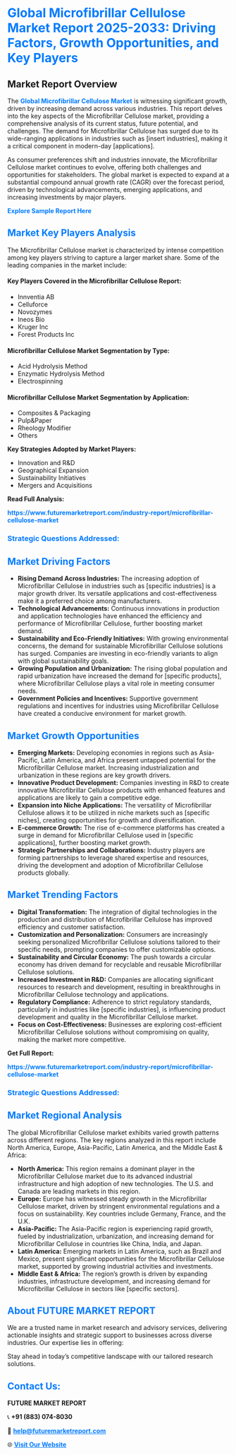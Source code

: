 <h1 style="color: #007BFF;">Global Microfibrillar Cellulose Market Report 2025-2033: Driving Factors, Growth Opportunities, and Key Players</h1>

<section id="overview">
<h2>Market Report Overview</h2>
<p>The <a href="https://www.futuremarketreport.com/industry-report/microfibrillar-cellulose-market" style="color: #007BFF; text-decoration: none;"><strong>Global Microfibrillar Cellulose Market</strong></a> is witnessing significant growth, driven by increasing demand across various industries. This report delves into the key aspects of the Microfibrillar Cellulose market, providing a comprehensive analysis of its current status, future potential, and challenges. The demand for Microfibrillar Cellulose has surged due to its wide-ranging applications in industries such as [insert industries], making it a critical component in modern-day [applications].</p>
<p>As consumer preferences shift and industries innovate, the Microfibrillar Cellulose market continues to evolve, offering both challenges and opportunities for stakeholders. The global market is expected to expand at a substantial compound annual growth rate (CAGR) over the forecast period, driven by technological advancements, emerging applications, and increasing investments by major players.</p>
</section>

<section id="overview">
<p><a href="https://www.futuremarketreport.com/request-sample/reportId=114603" style="color: #007BFF; text-decoration: none;"><strong>Explore Sample Report Here</strong></a></p>
</section>

<section id="key-players">
<h2 style="color: #007BFF;">Market Key Players Analysis</h2>
<p>The Microfibrillar Cellulose market is characterized by intense competition among key players striving to capture a larger market share. Some of the leading companies in the market include:</p>
<h4>Key Players Covered in the Microfibrillar Cellulose Report:</h4>
<ul><li>Innventia AB</li><li>Celluforce</li><li>Novozymes</li><li>Ineos Bio</li><li>Kruger Inc</li><li>Forest Products Inc</li></ul>
<h4>Microfibrillar Cellulose Market Segmentation by Type:</h4>
<ul><li>Acid Hydrolysis Method</li><li>Enzymatic Hydrolysis Method</li><li>Electrospinning</li></ul>

<h4>Microfibrillar Cellulose Market Segmentation by Application:</h4>
<ul><li>Composites &amp; Packaging</li><li>Pulp&amp;Paper</li><li>Rheology Modifier</li><li>Others</li></ul>
<p><strong>Key Strategies Adopted by Market Players:</strong></p>
<ul>
<li>Innovation and R&D</li>
<li>Geographical Expansion</li>
<li>Sustainability Initiatives</li>
<li>Mergers and Acquisitions</li>
</ul>
</section>

<section>
<p><strong>Read Full Analysis: </strong></p><a href="https://www.futuremarketreport.com/industry-report/microfibrillar-cellulose-market" style="color: #007BFF; text-decoration: none;"><strong>https://www.futuremarketreport.com/industry-report/microfibrillar-cellulose-market</strong></a>
<h3 style="color: #007BFF;">Strategic Questions Addressed:</h3>
</section>

<section id="driving-factors">
<h2 style="color: #007BFF;">Market Driving Factors</h2>
<ul>
<li><strong>Rising Demand Across Industries:</strong> The increasing adoption of Microfibrillar Cellulose in industries such as [specific industries] is a major growth driver. Its versatile applications and cost-effectiveness make it a preferred choice among manufacturers.</li>
<li><strong>Technological Advancements:</strong> Continuous innovations in production and application technologies have enhanced the efficiency and performance of Microfibrillar Cellulose, further boosting market demand.</li>
<li><strong>Sustainability and Eco-Friendly Initiatives:</strong> With growing environmental concerns, the demand for sustainable Microfibrillar Cellulose solutions has surged. Companies are investing in eco-friendly variants to align with global sustainability goals.</li>
<li><strong>Growing Population and Urbanization:</strong> The rising global population and rapid urbanization have increased the demand for [specific products], where Microfibrillar Cellulose plays a vital role in meeting consumer needs.</li>
<li><strong>Government Policies and Incentives:</strong> Supportive government regulations and incentives for industries using Microfibrillar Cellulose have created a conducive environment for market growth.</li>
</ul>
</section>

<section id="growth-opportunities">
<h2 style="color: #007BFF;">Market Growth Opportunities</h2>
<ul>
<li><strong>Emerging Markets:</strong> Developing economies in regions such as Asia-Pacific, Latin America, and Africa present untapped potential for the Microfibrillar Cellulose market. Increasing industrialization and urbanization in these regions are key growth drivers.</li>
<li><strong>Innovative Product Development:</strong> Companies investing in R&D to create innovative Microfibrillar Cellulose products with enhanced features and applications are likely to gain a competitive edge.</li>
<li><strong>Expansion into Niche Applications:</strong> The versatility of Microfibrillar Cellulose allows it to be utilized in niche markets such as [specific niches], creating opportunities for growth and diversification.</li>
<li><strong>E-commerce Growth:</strong> The rise of e-commerce platforms has created a surge in demand for Microfibrillar Cellulose used in [specific applications], further boosting market growth.</li>
<li><strong>Strategic Partnerships and Collaborations:</strong> Industry players are forming partnerships to leverage shared expertise and resources, driving the development and adoption of Microfibrillar Cellulose products globally.</li>
</ul>
</section>

<section id="trending-factors">
<h2 style="color: #007BFF;">Market Trending Factors</h2>
<ul>
<li><strong>Digital Transformation:</strong> The integration of digital technologies in the production and distribution of Microfibrillar Cellulose has improved efficiency and customer satisfaction.</li>
<li><strong>Customization and Personalization:</strong> Consumers are increasingly seeking personalized Microfibrillar Cellulose solutions tailored to their specific needs, prompting companies to offer customizable options.</li>
<li><strong>Sustainability and Circular Economy:</strong> The push towards a circular economy has driven demand for recyclable and reusable Microfibrillar Cellulose solutions.</li>
<li><strong>Increased Investment in R&D:</strong> Companies are allocating significant resources to research and development, resulting in breakthroughs in Microfibrillar Cellulose technology and applications.</li>
<li><strong>Regulatory Compliance:</strong> Adherence to strict regulatory standards, particularly in industries like [specific industries], is influencing product development and quality in the Microfibrillar Cellulose market.</li>
<li><strong>Focus on Cost-Effectiveness:</strong> Businesses are exploring cost-efficient Microfibrillar Cellulose solutions without compromising on quality, making the market more competitive.</li>
</ul>
</section>

<section>
<p><strong>Get Full Report: </strong></p><a href="https://www.futuremarketreport.com/industry-report/microfibrillar-cellulose-market" style="color: #007BFF; text-decoration: none;"><strong>https://www.futuremarketreport.com/industry-report/microfibrillar-cellulose-market</strong></a>
<h3 style="color: #007BFF;">Strategic Questions Addressed:</h3>
</section>


<section id="regional-analysis">
<h2 style="color: #007BFF;">Market Regional Analysis</h2>
<p>The global Microfibrillar Cellulose market exhibits varied growth patterns across different regions. The key regions analyzed in this report include North America, Europe, Asia-Pacific, Latin America, and the Middle East & Africa:</p>
<ul>
<li><strong>North America:</strong> This region remains a dominant player in the Microfibrillar Cellulose market due to its advanced industrial infrastructure and high adoption of new technologies. The U.S. and Canada are leading markets in this region.</li>
<li><strong>Europe:</strong> Europe has witnessed steady growth in the Microfibrillar Cellulose market, driven by stringent environmental regulations and a focus on sustainability. Key countries include Germany, France, and the U.K.</li>
<li><strong>Asia-Pacific:</strong> The Asia-Pacific region is experiencing rapid growth, fueled by industrialization, urbanization, and increasing demand for Microfibrillar Cellulose in countries like China, India, and Japan.</li>
<li><strong>Latin America:</strong> Emerging markets in Latin America, such as Brazil and Mexico, present significant opportunities for the Microfibrillar Cellulose market, supported by growing industrial activities and investments.</li>
<li><strong>Middle East & Africa:</strong> The region’s growth is driven by expanding industries, infrastructure development, and increasing demand for Microfibrillar Cellulose in sectors like [specific sectors].</li>
</ul>
</section>

<footer>
<h2 style="color: #007BFF;">About FUTURE MARKET REPORT</h2>
<p>We are a trusted name in market research and advisory services, delivering actionable insights and strategic support to businesses across diverse industries. Our expertise lies in offering:</p>

<p>Stay ahead in today’s competitive landscape with our tailored research solutions.</p>

<h2 style="color: #007BFF;">Contact Us:</h2>
<p><strong>FUTURE MARKET REPORT</strong></p>
<p>📞 <strong>+91 (883) 074-8030</strong></p>
<p>📧 <strong><a href="mailto:help@futuremarketreport.com" style="color: #007BFF;">help@futuremarketreport.com</a></strong></p>
<p>🌐 <strong><a href="https://www.futuremarketreport.com/" style="color: #007BFF;">Visit Our Website</a></strong></p>
</footer>